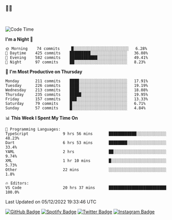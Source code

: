 ### 🤙🍺

<!-- <a href="https://github-readme-stats.vercel.app/api?username=hzak2xx&count_private=true&show_icons=true&theme=dracula">
  <img align="center" src="https://github-readme-stats.vercel.app/api?username=hzak2xx&count_private=true&show_icons=true&theme=dracula" />
</a>
</br> -->
</br>

<!--START_SECTION:waka-->
![Code Time](http://img.shields.io/badge/Code%20Time-2%2C045%20hrs%209%20mins-blue)

**I'm a Night 🦉** 

```text
🌞 Morning    74 commits     █░░░░░░░░░░░░░░░░░░░░░░░░   6.28% 
🌆 Daytime    425 commits    █████████░░░░░░░░░░░░░░░░   36.08% 
🌃 Evening    582 commits    ████████████░░░░░░░░░░░░░   49.41% 
🌙 Night      97 commits     ██░░░░░░░░░░░░░░░░░░░░░░░   8.23%

```
📅 **I'm Most Productive on Thursday** 

```text
Monday       211 commits    ████░░░░░░░░░░░░░░░░░░░░░   17.91% 
Tuesday      226 commits    ████░░░░░░░░░░░░░░░░░░░░░   19.19% 
Wednesday    213 commits    ████░░░░░░░░░░░░░░░░░░░░░   18.08% 
Thursday     235 commits    █████░░░░░░░░░░░░░░░░░░░░   19.95% 
Friday       157 commits    ███░░░░░░░░░░░░░░░░░░░░░░   13.33% 
Saturday     79 commits     █░░░░░░░░░░░░░░░░░░░░░░░░   6.71% 
Sunday       57 commits     █░░░░░░░░░░░░░░░░░░░░░░░░   4.84%

```


📊 **This Week I Spent My Time On** 

```text
💬 Programming Languages: 
TypeScript               9 hrs 56 mins       ████████████░░░░░░░░░░░░░   48.23% 
Dart                     6 hrs 53 mins       ████████░░░░░░░░░░░░░░░░░   33.4% 
YAML                     2 hrs               ██░░░░░░░░░░░░░░░░░░░░░░░   9.74% 
XML                      1 hr 10 mins        █░░░░░░░░░░░░░░░░░░░░░░░░   5.73% 
Other                    22 mins             ░░░░░░░░░░░░░░░░░░░░░░░░░   1.8%

🔥 Editors: 
VS Code                  20 hrs 37 mins      █████████████████████████   100.0%

```


 Last Updated on 05/12/2022 19:33:46 UTC
<!--END_SECTION:waka-->

[![GitHub Badge](https://img.shields.io/badge/GitHub-100000?style=for-the-badge&logo=github&logoColor=white)](https://github.com/hzak2xx)
[![Spotify Badge](https://img.shields.io/badge/Spotify-1ED760?&style=for-the-badge&logo=spotify&logoColor=white)](https://open.spotify.com/user/uf90s6sbbh75a1mt44clkhkvf)
[![Twitter Badge](https://img.shields.io/badge/Twitter-1DA1F2?style=for-the-badge&logo=twitter&logoColor=white)](https://twitter.com/hzak2xx)
[![Instagram Badge](https://img.shields.io/badge/Instagram-E4405F?style=for-the-badge&logo=instagram&logoColor=white)](https://www.instagram.com/hzak2xx/)
